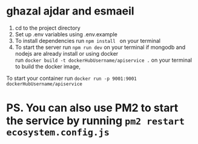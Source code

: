 # ghazal ajdar and esmaeil

1. cd to the project directory
3. Set up .env variables using .env.example
4. To install dependencies run `npm install ` on your terminal <br>
4. To start the server 
run `npm run dev` on your terminal if mongodb and nodejs are already install or using docker <br>
run `docker build -t dockerHubUsername/apiservice .` on your terminal to build the docker image,

To start your container run `docker run -p 9001:9001 dockerHubUsername/apiservice` 


# PS. You can also use PM2 to start the service by running  `pm2 restart ecosystem.config.js` 
